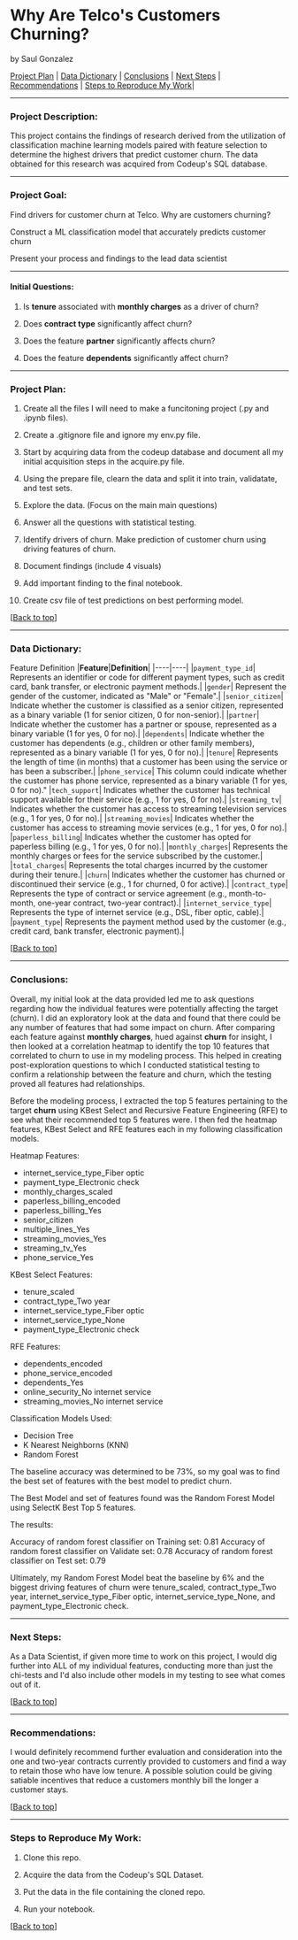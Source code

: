 # <a name="top"></a>Why Are Telco's Customers Churning?

by Saul Gonzalez
 

[Project Plan](#Project_Plan) | [Data Dictionary](#Data_Dictionary) | [Conclusions](#Conclusions) | [Next Steps](#Next_Steps) | [Recommendations](#Recommendations) | [Steps to Reproduce My Work](#Steps_to_Reproduce_My_Work)|

***
<h3><b>Project Description:</b></h3>  

This project contains the findings of research derived from the utilization of classification machine learning models paired with feature selection to determine the highest drivers that predict customer churn. The data obtained for this research was acquired from Codeup's SQL database.

    
***
<h3><b>Project Goal:</b></h3>  

Find drivers for customer churn at Telco. Why are customers churning?

Construct a ML classification model that accurately predicts customer churn

Present your process and findings to the lead data scientist


***
<h4><b>Initial Questions:</b></h4>

1. Is <b>tenure</b> associated with <b>monthly charges</b> as a driver of churn? 

2. Does <b>contract type</b> significantly affect churn?

3. Does the feature <b>partner</b> significantly affects churn?

4. Does the feature <b>dependents</b> significantly affect churn?

***
<a name="Project_Plan"></a><h3><b>Project Plan:</b></h3>

1. Create all the files I will need to make a funcitoning project (.py and .ipynb files).

2. Create a .gitignore file and ignore my env.py file.

3. Start by acquiring data from the codeup database and document all my initial acquisition steps in the acquire.py file.

4. Using the prepare file, clearn the data and split it into train, validatate, and test sets.

5. Explore the data. (Focus on the main main questions)

6. Answer all the questions with statistical testing.

7. Identify drivers of churn. Make prediction of customer churn using driving features of churn.

8. Document findings (include 4 visuals)

9. Add important finding to the final notebook.

10. Create csv file of test predictions on best performing model.

[[Back to top](#top)]

***
<a name="Data_Dictionary"></a><h3><b>Data Dictionary:</b></h3>

Feature	Definition
|**Feature**|**Definition**|
|----|----|
|`payment_type_id`| Represents an identifier or code for different payment types, such as credit card, bank transfer, or electronic payment methods.|
|`gender`| Represent the gender of the customer, indicated as "Male" or "Female".|
|`senior_citizen`| Indicate whether the customer is classified as a senior citizen, represented as a binary variable (1 for senior citizen, 0 for non-senior).|
|`partner`| Indicate whether the customer has a partner or spouse, represented as a binary variable (1 for yes, 0 for no).|
|`dependents`| Indicate whether the customer has dependents (e.g., children or other family members), represented as a binary variable (1 for yes, 0 for no).|
|`tenure`| Represents the length of time (in months) that a customer has been using the service or has been a subscriber.|
|`phone_service`| This column could indicate whether the customer has phone service, represented as a binary variable (1 for yes, 0 for no)."
|`tech_support`| Indicates whether the customer has technical support available for their service (e.g., 1 for yes, 0 for no).|
|`streaming_tv`| Indicates whether the customer has access to streaming television services (e.g., 1 for yes, 0 for no).|
|`streaming_movies`| Indicates whether the customer has access to streaming movie services (e.g., 1 for yes, 0 for no).|
|`paperless_billing`| Indicates whether the customer has opted for paperless billing (e.g., 1 for yes, 0 for no).|
|`monthly_charges`| Represents the monthly charges or fees for the service subscribed by the customer.|
|`total_charges`| Represents the total charges incurred by the customer during their tenure.|
|`churn`| Indicates whether the customer has churned or discontinued their service (e.g., 1 for churned, 0 for active).|
|`contract_type`| Represents the type of contract or service agreement (e.g., month-to-month, one-year contract, two-year contract).|
|`internet_service_type`| Represents the type of internet service (e.g., DSL, fiber optic, cable).|
|`payment_type`| Represents the payment method used by the customer (e.g., credit card, bank transfer, electronic payment).|

[[Back to top](#top)]


***
<a name="Conclusions"></a><h3><b>Conclusions:</b></h3>

Overall, my initial look at the data provided led me to ask questions regarding how the individual features were potentially affecting the target (churn). I  did an exploratory look at the data and found that there could be any number of features that had some impact on churn. After comparing each feature against <b>monthly charges</b>, hued against <b>churn</b> for insight, I then looked at a correlation heatmap to identify the top 10 features that correlated to churn to use in my modeling process. This helped in creating post-exploration questions to which I conducted statistical testing to confirm a relationship between the feature and churn, which the testing proved all features had relationships.  

Before the modeling process, I extracted the top 5 features pertaining to the target <b>churn</b> using KBest Select and Recursive Feature Engineering (RFE) to see what their recommended top 5 features were. I then fed the heatmap features, KBest Select and RFE features each in my following classification models.

Heatmap Features:
- internet_service_type_Fiber optic
- payment_type_Electronic check
- monthly_charges_scaled
- paperless_billing_encoded
- paperless_billing_Yes
- senior_citizen
- multiple_lines_Yes
- streaming_movies_Yes
- streaming_tv_Yes
- phone_service_Yes

KBest Select Features:
- tenure_scaled
- contract_type_Two year
- internet_service_type_Fiber optic
- internet_service_type_None
- payment_type_Electronic check

RFE Features:
- dependents_encoded
- phone_service_encoded
- dependents_Yes
- online_security_No internet service
- streaming_movies_No internet service

Classification Models Used:
- Decision Tree
- K Nearest Neighborns (KNN)
- Random Forest

The baseline accuracy was determined to be 73%, so my goal was to find the best set of features with the best model to predict churn.

The Best Model and set of features found was the Random Forest Model using SelectK Best Top 5 features.

The results:

Accuracy of random forest classifier on Training set: 0.81
Accuracy of random forest classifier on Validate set: 0.78
Accuracy of random forest classifier on Test set: 0.79

Ultimately, my Random Forest Model beat the baseline by 6% and the biggest driving features of churn were tenure_scaled, contract_type_Two year, internet_service_type_Fiber optic, internet_service_type_None, and payment_type_Electronic check.

***    
<a name="Next_Steps"></a><h3><b>Next Steps:</b></h3>

As a Data Scientist, if given more time to work on this project, I would dig further into ALL of my individual features, conducting more than just the chi-tests and I'd also include other models in my testing to see what comes out of it.

    
[[Back to top](#top)]
    

***    
<a name="Recommendations"></a><h3><b>Recommendations:</b></h3>  

I would definitely recommend further evaluation and consideration into the one and two-year contracts currently provided to customers and find a way to retain those who have low tenure. A possible solution could be giving satiable incentives that reduce a customers monthly bill the longer a customer stays.
    
[[Back to top](#top)]
    

***    
<a name="Steps_to_Reproduce_My_Work"></a><h3><b>Steps to Reproduce My Work:</b></h3>

1. Clone this repo.

2. Acquire the data from the Codeup's SQL Dataset.

3. Put the data in the file containing the cloned repo.

4. Run your notebook.
    
[[Back to top](#top)]